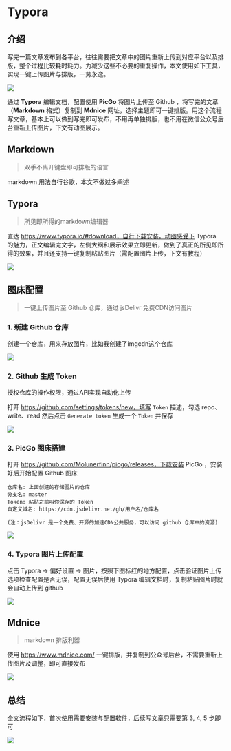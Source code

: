 # Typora

## 介绍

写完一篇文章发布到各平台，往往需要把文章中的图片重新上传到对应平台以及排版，整个过程比较耗时耗力。为减少这些不必要的重复操作，本文使用如下工具，实现一键上传图片与排版，一劳永逸。

![](https://cdn.jsdelivr.net/gh/caijinlin/imgcdn/image-20210116203519463.png)

通过 **Typora** 编辑文档，配置使用 **PicGo** 将图片上传至 Github ，将写完的文章（**Markdown** 格式）复制到 **Mdnice** 网址，选择主题即可一键排版。用这个流程写文章，基本上可以做到写完即可发布，不用再单独排版，也不用在微信公众号后台重新上传图片，下文有动图展示。

## Markdown

> 双手不离开键盘即可排版的语言

markdown 用法自行谷歌，本文不做过多阐述

## Typora

> 所见即所得的markdown编辑器

直达 https://www.typora.io/#download，自行下载安装，动图感受下 Typora 的魅力，正文编辑完文字，左侧大纲和展示效果立即更新，做到了真正的所见即所得的效果，并且还支持一键复制粘贴图片（需配置图片上传，下文有教程）

![](https://cdn.jsdelivr.net/gh/caijinlin/imgcdn/typora.gif)


## 图床配置

> 一键上传图片至 Github 仓库，通过 jsDelivr 免费CDN访问图片

### 1. 新建 Github 仓库

创建一个仓库，用来存放图片，比如我创建了imgcdn这个仓库

![](https://cdn.jsdelivr.net/gh/caijinlin/imgcdn/imgcdn.png)

### 2. Github 生成 Token

授权仓库的操作权限，通过API实现自动化上传

打开 https://github.com/settings/tokens/new，填写 `Token` 描述，勾选 repo、write、read 然后点击 `Generate token` 生成一个 `Token` 并保存

![](https://cdn.jsdelivr.net/gh/caijinlin/imgcdn/github_token.png)

### 3. PicGo 图床搭建

打开 https://github.com/Molunerfinn/picgo/releases，下载安装 PicGo ，安装好后开始配置 Github 图床

```
仓库名: 上面创建的存储图片的仓库
分支名: master
Token: 粘贴之前叫你保存的 Token
自定义域名: https://cdn.jsdelivr.net/gh/用户名/仓库名 

(注：jsDelivr 是一个免费、开源的加速CDN公共服务，可以访问 github 仓库中的资源)
```

![](https://cdn.jsdelivr.net/gh/caijinlin/imgcdn/picgo_settings.png)

### 4. Typora 图片上传配置

点击 Typora -> 偏好设置 -> 图片，按照下图标红的地方配置，点击验证图片上传选项检查配置是否无误，配置无误后使用 Typora 编辑文档时，复制粘贴图片时就会自动上传到 github

![](https://cdn.jsdelivr.net/gh/caijinlin/imgcdn/image-20210113230229310.png)

## Mdnice

> markdown 排版利器

使用 https://www.mdnice.com/ 一键排版，并复制到公众号后台，不需要重新上传图片及调整，即可直接发布

![](https://cdn.jsdelivr.net/gh/caijinlin/imgcdn/mdnice.gif)


## 总结

全文流程如下，首次使用需要安装与配置软件，后续写文章只需要第 3, 4, 5 步即可

![](https://cdn.jsdelivr.net/gh/caijinlin/imgcdn/image-20210116201029781.png)

